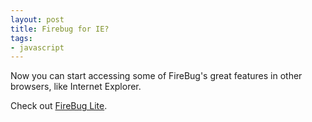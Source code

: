 ```yaml
---
layout: post
title: Firebug for IE?
tags:
- javascript
---
```


Now you can start accessing some of FireBug's great features in other browsers, like Internet Explorer.

Check out [FireBug Lite](http://getfirebug.com/lite.html).
